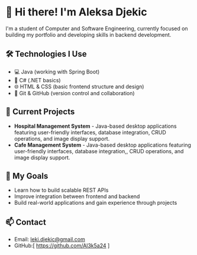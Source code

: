 # 👋 Hi there! I'm Aleksa Djekic

I'm a student of Computer and Software Engineering, currently focused on building my portfolio and developing skills in backend development.

## 🛠 Technologies I Use

- 💻 Java (working with Spring Boot)
- 🧰 C# (.NET basics)
- 🌐 HTML & CSS (basic frontend structure and design)
- 🔧 Git & GitHub (version control and collaboration)

## 📂 Current Projects

- **Hospital Management System** - Java-based desktop applications featuring user-friendly interfaces, database integration, CRUD operations, and image display support.
- **Cafe Management System** - Java-based desktop applications featuring user-friendly interfaces, database integration,, CRUD operations, and image display support.

 
## 🎯 My Goals

- Learn how to build scalable REST APIs
- Improve integration between frontend and backend
- Build real-world applications and gain experience through projects

## 📫 Contact

- Email: leki.djekic@gmail.com  
- GitHub:[ https://github.com/Al3k5a24 ]

